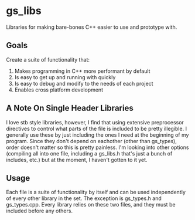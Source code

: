 # gs_libs
Libraries for making bare-bones C++ easier to use and prototype with.

## Goals
Create a suite of functionality that:
1. Makes programming in C++ more performant by default
2. Is easy to get up and running with quickly
3. Is easy to debug and modify to the needs of each project
4. Enables cross platform development

## A Note On Single Header Libraries
I love stb style libraries, however, I find that using extensive preprocessor directives to control what parts of the file is included to be pretty illegible.
I generally use these by just including the ones I need at the beginning of my program. Since they don't depend on eachother (other than gs_types), order doesn't matter so this is pretty painless. I'm looking into other options (compiling all into one file, including a gs_libs.h that's just a bunch of includes, etc.) but at the moment, I haven't gotten to it yet.

## Usage
Each file is a suite of functionality by itself and can be used independently of every other library in the set. The exception is gs_types.h and gs_types.cpp. Every library relies on these two files, and they must be included before any others.